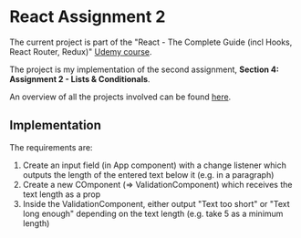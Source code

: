 # React Assignment 2

The current project is part of the "React - The Complete Guide (incl Hooks, React Router, Redux)" [Udemy course](https://www.udemy.com/course/react-the-complete-guide-incl-redux/).

The project is my implementation of the second assignment, **Section 4: Assignment 2 - Lists & Conditionals**.

An overview of all the projects involved can be found [here](https://github.com/mariamihai/udemy-react-overview).

## Implementation
The requirements are:
1. Create an input field (in App component) with a change listener which outputs the length of the entered text below it (e.g. in a paragraph)
2. Create a new COmponent (=> ValidationComponent) which receives the text length as a prop
3. Inside the ValidationComponent, either output "Text too short" or "Text long enough" depending on the text length (e.g. take 5 as a minimum length)